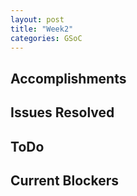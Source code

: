 ```yaml
---
layout: post
title: "Week2"
categories: GSoC
---
```

## Accomplishments

## Issues Resolved

## ToDo

## Current Blockers

